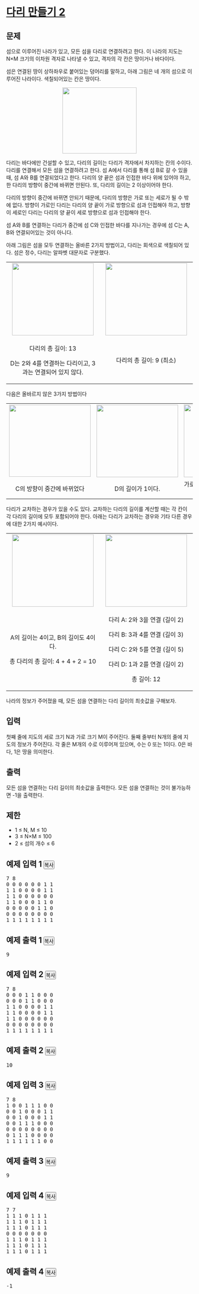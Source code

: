 # [다리 만들기 2](https://www.acmicpc.net/problem/17472)<div id="problem-body" class=""> 
 <div class="col-md-12"> 
  <section id="description" class="problem-section"> 
   <div class="headline"> 
    <h2>문제</h2> 
   </div> 
   <div id="problem_description" class="problem-text"> 
    <p>섬으로 이루어진 나라가 있고, 모든 섬을 다리로 연결하려고 한다. 이 나라의 지도는 N×M&nbsp;크기의 이차원 격자로 나타낼 수 있고,&nbsp;격자의 각 칸은 땅이거나 바다이다.</p> 
    <p>섬은 연결된 땅이 상하좌우로 붙어있는 덩어리를 말하고, 아래 그림은 네 개의 섬으로 이루어진 나라이다.&nbsp;색칠되어있는 칸은 땅이다.</p> 
    <p style="text-align: center;"><img alt="" src="https://upload.acmicpc.net/38cb578e-b289-4b72-841e-422a1458d617/-/preview/" style="width: 200px; height: 178px;"></p> 
    <p>다리는 바다에만 건설할 수 있고, 다리의 길이는 다리가 격자에서 차지하는 칸의 수이다. 다리를 연결해서 모든 섬을 연결하려고 한다. 섬 A에서 다리를 통해 섬 B로 갈 수 있을 때, 섬 A와 B를&nbsp;연결되었다고 한다.&nbsp;다리의 양 끝은 섬과 인접한 바다 위에 있어야 하고, 한 다리의 방향이 중간에 바뀌면 안된다. 또, 다리의 길이는 2 이상이어야 한다.</p> 
    <p>다리의 방향이 중간에 바뀌면 안되기 때문에, 다리의 방향은 가로 또는 세로가 될 수 밖에 없다. 방향이 가로인 다리는 다리의 양 끝이 가로 방향으로 섬과 인접해야 하고, 방향이 세로인 다리는 다리의 양 끝이 세로 방향으로 섬과 인접해야 한다.</p> 
    <p>섬 A와 B를 연결하는&nbsp;다리가 중간에 섬 C와 인접한 바다를 지나가는 경우에 섬 C는 A, B와 연결되어있는 것이 아니다.&nbsp;</p> 
    <p>아래 그림은 섬을 모두 연결하는 올바른 2가지 방법이고, 다리는 회색으로 색칠되어 있다. 섬은&nbsp;정수, 다리는 알파벳 대문자로 구분했다.</p> 
    <table class="table table-bordered" style="width: 100%;"> 
     <tbody> 
      <tr> 
       <td style="width: 50%; text-align: center;"><img alt="" src="https://upload.acmicpc.net/41f71ecc-97b4-4351-b741-4b8336576246/-/preview/" style="width: 220px; height: 195px;"></td> 
       <td style="width: 50%; text-align: center;"><img alt="" src="https://upload.acmicpc.net/3b158fdf-74ba-47d7-a224-9e5b753b8453/-/preview/" style="width: 220px; height: 195px;"></td> 
      </tr> 
      <tr> 
       <td style="width: 50%; text-align: center;"> <p>다리의 총 길이: 13</p> <p>D는 2와 4를 연결하는 다리이고, 3과는 연결되어 있지 않다.</p> </td> 
       <td style="width: 50%; text-align: center;"> <p>다리의 총 길이: 9 (최소)</p> </td> 
      </tr> 
     </tbody> 
    </table> 
    <p>다음은 올바르지 않은 3가지 방법이다</p> 
    <table class="table table-bordered" style="width: 100%;"> 
     <tbody> 
      <tr> 
       <td style="width: 33%; text-align: center;"><img alt="" src="https://upload.acmicpc.net/c7c663a1-4ebb-4c89-9a6a-4157513c1a30/-/preview/" style="width: 220px; height: 194px;"></td> 
       <td style="width: 34%; text-align: center;"><img alt="" src="https://upload.acmicpc.net/390361f9-0647-4ff8-9709-7c1de26c0929/-/preview/" style="width: 220px; height: 195px;"></td> 
       <td style="width: 33%; text-align: center;"><img alt="" src="https://upload.acmicpc.net/2a1d4415-0a0d-4508-8a14-1956fdf650ec/-/preview/" style="width: 220px; height: 196px;"></td> 
      </tr> 
      <tr> 
       <td style="width: 33%; text-align: center;">C의 방향이 중간에 바뀌었다</td> 
       <td style="width: 34%; text-align: center;">D의 길이가 1이다.</td> 
       <td style="width: 34%; text-align: center;">가로 다리인 A가 1과 가로로 연결되어 있지 않다.</td> 
      </tr> 
     </tbody> 
    </table> 
    <p>다리가 교차하는 경우가 있을 수도 있다. 교차하는 다리의 길이를 계산할 때는 각 칸이 각 다리의 길이에 모두 포함되어야 한다. 아래는 다리가 교차하는 경우와 기타 다른 경우에 대한 2가지 예시이다.</p> 
    <table class="table table-bordered" style="width: 100%;"> 
     <tbody> 
      <tr> 
       <td style="width: 50%; text-align: center;"><img alt="" src="https://upload.acmicpc.net/b6f340e2-8248-4385-9a6a-546e7a2648e4/-/preview/" style="width: 220px; height: 195px;"></td> 
       <td style="width: 50%; text-align: center;"><img alt="" src="https://upload.acmicpc.net/dd98ec33-6796-455d-a612-8db31a9806f0/-/preview/" style="width: 220px; height: 195px;"></td> 
      </tr> 
      <tr> 
       <td style="width: 50%; text-align: center;vertical-align: middle;"> <p>A의 길이는 4이고, B의 길이도 4이다.</p> <p>총 다리의 총 길이: 4 + 4 + 2 = 10</p> </td> 
       <td style="width: 50%; text-align: center;"> <p>다리 A: 2와 3을 연결 (길이 2)</p> <p>다리&nbsp;B: 3과 4를 연결 (길이 3)</p> <p>다리 C:&nbsp;2와 5를 연결 (길이 5)</p> <p>다리 D: 1과 2를 연결 (길이 2)</p> <p>총 길이:&nbsp;12</p> </td> 
      </tr> 
     </tbody> 
    </table> 
    <p>나라의 정보가 주어졌을 때, 모든 섬을 연결하는 다리 길이의 최솟값을 구해보자.</p> 
   </div> 
  </section> 
 </div> 
 <div class="col-md-12"> 
  <section id="input" class="problem-section"> 
   <div class="headline"> 
    <h2>입력</h2> 
   </div> 
   <div id="problem_input" class="problem-text"> 
    <p>첫째 줄에 지도의 세로 크기 N과 가로 크기 M이 주어진다. 둘째 줄부터 N개의 줄에 지도의 정보가 주어진다. 각 줄은 M개의 수로 이루어져 있으며, 수는 0 또는 1이다. 0은 바다, 1은 땅을 의미한다.</p> 
   </div> 
  </section> 
 </div> 
 <div class="col-md-12"> 
  <section id="output" class="problem-section"> 
   <div class="headline"> 
    <h2>출력</h2> 
   </div> 
   <div id="problem_output" class="problem-text"> 
    <p>모든 섬을 연결하는 다리 길이의&nbsp;최솟값을 출력한다. 모든 섬을 연결하는 것이 불가능하면 -1을 출력한다.</p> 
   </div> 
  </section> 
 </div> 
 <div class="col-md-12"> 
  <section id="limit" class="problem-section"> 
   <div class="headline"> 
    <h2>제한</h2> 
   </div> 
   <div id="problem_limit" class="problem-text"> 
    <ul> 
     <li>1 ≤ N, M ≤ 10</li> 
     <li>3 ≤ N×M ≤ 100</li> 
     <li>2 ≤ 섬의 개수 ≤ 6</li> 
    </ul> 
   </div> 
  </section> 
 </div> 
 <div class="col-md-12"> 
  <div class="row"> 
   <div class="col-md-6"> 
    <section id="sampleinput1"> 
     <div class="headline"> 
      <h2>예제 입력 1 <button type="button" class="btn btn-link copy-button" style="padding: 0px;" data-clipboard-target="#sample-input-1">복사</button> </h2> 
     </div> 
     <pre class="sampledata" id="sample-input-1">7 8
0 0 0 0 0 0 1 1
1 1 0 0 0 0 1 1
1 1 0 0 0 0 0 0
1 1 0 0 0 1 1 0
0 0 0 0 0 1 1 0
0 0 0 0 0 0 0 0
1 1 1 1 1 1 1 1
</pre> 
    </section> 
   </div> 
   <div class="col-md-6"> 
    <section id="sampleoutput1"> 
     <div class="headline"> 
      <h2>예제 출력 1 <button type="button" class="btn btn-link copy-button" style="padding: 0px;" data-clipboard-target="#sample-output-1">복사</button> </h2> 
     </div> 
     <pre class="sampledata" id="sample-output-1">9
</pre> 
    </section> 
   </div> 
  </div> 
 </div> 
 <div class="col-md-12"> 
  <div class="row"> 
   <div class="col-md-6"> 
    <section id="sampleinput2"> 
     <div class="headline"> 
      <h2>예제 입력 2 <button type="button" class="btn btn-link copy-button" style="padding: 0px;" data-clipboard-target="#sample-input-2">복사</button> </h2> 
     </div> 
     <pre class="sampledata" id="sample-input-2">7 8
0 0 0 1 1 0 0 0
0 0 0 1 1 0 0 0
1 1 0 0 0 0 1 1
1 1 0 0 0 0 1 1
1 1 0 0 0 0 0 0
0 0 0 0 0 0 0 0
1 1 1 1 1 1 1 1
</pre> 
    </section> 
   </div> 
   <div class="col-md-6"> 
    <section id="sampleoutput2"> 
     <div class="headline"> 
      <h2>예제 출력 2 <button type="button" class="btn btn-link copy-button" style="padding: 0px;" data-clipboard-target="#sample-output-2">복사</button> </h2> 
     </div> 
     <pre class="sampledata" id="sample-output-2">10
</pre> 
    </section> 
   </div> 
  </div> 
 </div> 
 <div class="col-md-12"> 
  <div class="row"> 
   <div class="col-md-6"> 
    <section id="sampleinput3"> 
     <div class="headline"> 
      <h2>예제 입력 3 <button type="button" class="btn btn-link copy-button" style="padding: 0px;" data-clipboard-target="#sample-input-3">복사</button> </h2> 
     </div> 
     <pre class="sampledata" id="sample-input-3">7 8
1 0 0 1 1 1 0 0
0 0 1 0 0 0 1 1
0 0 1 0 0 0 1 1
0 0 1 1 1 0 0 0
0 0 0 0 0 0 0 0
0 1 1 1 0 0 0 0
1 1 1 1 1 1 0 0
</pre> 
    </section> 
   </div> 
   <div class="col-md-6"> 
    <section id="sampleoutput3"> 
     <div class="headline"> 
      <h2>예제 출력 3 <button type="button" class="btn btn-link copy-button" style="padding: 0px;" data-clipboard-target="#sample-output-3">복사</button> </h2> 
     </div> 
     <pre class="sampledata" id="sample-output-3">9
</pre> 
    </section> 
   </div> 
  </div> 
 </div> 
 <div class="col-md-12"> 
  <div class="row"> 
   <div class="col-md-6"> 
    <section id="sampleinput4"> 
     <div class="headline"> 
      <h2>예제 입력 4 <button type="button" class="btn btn-link copy-button" style="padding: 0px;" data-clipboard-target="#sample-input-4">복사</button> </h2> 
     </div> 
     <pre class="sampledata" id="sample-input-4">7 7
1 1 1 0 1 1 1
1 1 1 0 1 1 1
1 1 1 0 1 1 1
0 0 0 0 0 0 0
1 1 1 0 1 1 1
1 1 1 0 1 1 1
1 1 1 0 1 1 1
</pre> 
    </section> 
   </div> 
   <div class="col-md-6"> 
    <section id="sampleoutput4"> 
     <div class="headline"> 
      <h2>예제 출력 4 <button type="button" class="btn btn-link copy-button" style="padding: 0px;" data-clipboard-target="#sample-output-4">복사</button> </h2> 
     </div> 
     <pre class="sampledata" id="sample-output-4">-1
</pre> 
    </section> 
   </div> 
  </div> 
 </div> 
 <div class="col-md-12"> 
  <section id="hint" style="display: none;" class="problem-section"> 
   <div class="headline"> 
    <h2>힌트</h2> 
   </div> 
   <div id="problem_hint" class="problem-text"> 
   </div> 
  </section> 
 </div> 
</div>